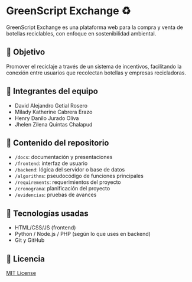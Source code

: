 # GreenScript Exchange ♻️

GreenScript Exchange es una plataforma web para la compra y venta de botellas reciclables, con enfoque en sostenibilidad ambiental.

## 🌱 Objetivo
Promover el reciclaje a través de un sistema de incentivos, facilitando la conexión entre usuarios que recolectan botellas y empresas recicladoras.

## 👥 Integrantes del equipo
- David Alejandro Getial Rosero  
- Milady Katherine Cabrera Erazo  
- Henry Danilo Jurado Oliva  
- Jhelen Zilena Quintas Chalapud

## 📂 Contenido del repositorio
- `/docs`: documentación y presentaciones
- `/frontend`: interfaz de usuario
- `/backend`: lógica del servidor o base de datos
- `/algorithms`: pseudocódigo de funciones principales
- `/requirements`: requerimientos del proyecto
- `/cronograma`: planificación del proyecto
- `/evidencias`: pruebas de avances

## 🚀 Tecnologías usadas
- HTML/CSS/JS (frontend)
- Python / Node.js / PHP (según lo que uses en backend)
- Git y GitHub

## 📝 Licencia
[MIT License](LICENSE)
